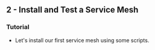 ## 2 - Install and Test a Service Mesh
### Tutorial
- Let's install our first service mesh using some scripts.